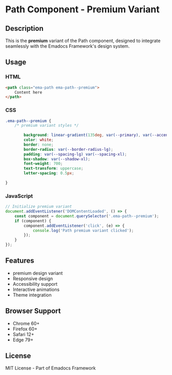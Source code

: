 # Path Component - Premium Variant

## Description
This is the **premium** variant of the Path component, designed to integrate seamlessly with the Emadocs Framework's design system.

## Usage

### HTML
```html
<path class="ema-path ema-path--premium">
    Content here
</path>
```

### CSS
```css
.ema-path--premium {
    /* premium variant styles */
    
        background: linear-gradient(135deg, var(--primary), var(--accent));
        color: white;
        border: none;
        border-radius: var(--border-radius-lg);
        padding: var(--spacing-lg) var(--spacing-xl);
        box-shadow: var(--shadow-xl);
        font-weight: 700;
        text-transform: uppercase;
        letter-spacing: 0.5px;
    
}
```

### JavaScript
```javascript
// Initialize premium variant
document.addEventListener('DOMContentLoaded', () => {
    const component = document.querySelector('.ema-path--premium');
    if (component) {
        component.addEventListener('click', (e) => {
            console.log('Path premium variant clicked');
        });
    }
});
```

## Features
- premium design variant
- Responsive design
- Accessibility support
- Interactive animations
- Theme integration

## Browser Support
- Chrome 60+
- Firefox 60+
- Safari 12+
- Edge 79+

## License
MIT License - Part of Emadocs Framework
